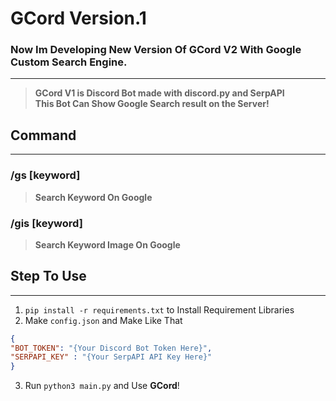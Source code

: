 # GCord Version.1
### Now Im Developing New Version Of GCord V2 With Google Custom Search Engine.

***

> **GCord V1 is Discord Bot made with discord.py and SerpAPI </br>
This Bot Can Show Google Search result on the Server!**
## Command
***
### /gs [keyword]
> **Search Keyword On Google**
### /gis [keyword]
> **Search Keyword Image On Google**

## Step To Use
***
1. ```pip install -r requirements.txt``` to Install Requirement Libraries
2. Make ```config.json``` and Make Like That
  ```json
{
  "BOT_TOKEN": "{Your Discord Bot Token Here}",
  "SERPAPI_KEY" : "{Your SerpAPI API Key Here}"
}
```
3. Run ```python3 main.py``` and Use **GCord**!
